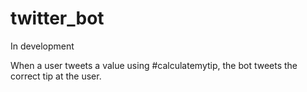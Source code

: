 # twitter_bot

In development

When a user tweets a value using #calculatemytip, the bot tweets the correct tip at the user.
